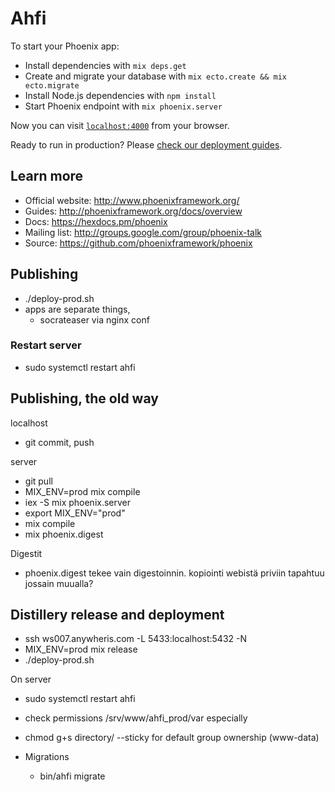 # Ahfi

To start your Phoenix app:

  * Install dependencies with `mix deps.get`
  * Create and migrate your database with `mix ecto.create && mix ecto.migrate`
  * Install Node.js dependencies with `npm install`
  * Start Phoenix endpoint with `mix phoenix.server`

Now you can visit [`localhost:4000`](http://localhost:4000) from your browser.

Ready to run in production? Please [check our deployment guides](http://www.phoenixframework.org/docs/deployment).

## Learn more

  * Official website: http://www.phoenixframework.org/
  * Guides: http://phoenixframework.org/docs/overview
  * Docs: https://hexdocs.pm/phoenix
  * Mailing list: http://groups.google.com/group/phoenix-talk
  * Source: https://github.com/phoenixframework/phoenix


## Publishing

* ./deploy-prod.sh
* apps are separate things,
  * socrateaser via nginx conf

### Restart server

* sudo systemctl restart ahfi


## Publishing, the old way

localhost
* git commit, push

server
* git pull
* MIX_ENV=prod mix compile
* iex -S mix phoenix.server
* export MIX_ENV="prod"
* mix compile
* mix phoenix.digest


Digestit
* phoenix.digest tekee vain digestoinnin. kopiointi webistä priviin tapahtuu jossain muualla?


## Distillery release and deployment

* ssh ws007.anywheris.com -L 5433:localhost:5432 -N
* MIX_ENV=prod mix release
* ./deploy-prod.sh

On server
* sudo systemctl restart ahfi
* check permissions /srv/www/ahfi_prod/var especially
* chmod g+s directory/  --sticky for default group ownership (www-data)

* Migrations
  * bin/ahfi migrate
